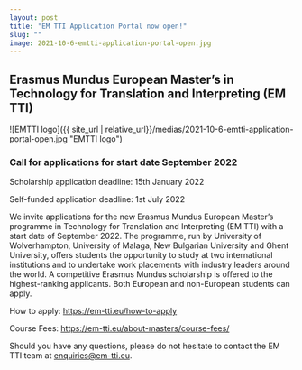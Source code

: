```yaml
---
layout: post
title: "EM TTI Application Portal now open!"
slug: "" 
image: 2021-10-6-emtti-application-portal-open.jpg 
---
```


## Erasmus Mundus European Master’s in Technology for Translation and Interpreting (EM TTI)

![EMTTI logo]({{ site_url | relative_url}}/medias/2021-10-6-emtti-application-portal-open.jpg "EMTTI logo")

### Call for applications for start date September 2022

Scholarship application deadline: 15th January 2022

Self-funded application deadline: 1st July 2022

We invite applications for the new Erasmus Mundus European Master’s programme in Technology for Translation and Interpreting (EM TTI) with a start date of September 2022. The programme, run by University of Wolverhampton, University of Malaga, New Bulgarian University and Ghent University, offers students the opportunity to study at two international institutions and to undertake work placements with industry leaders around the world. A competitive Erasmus Mundus scholarship is offered to the highest-ranking applicants. Both European and non-European students can apply.

How to apply: <https://em-tti.eu/how-to-apply>

Course Fees: <https://em-tti.eu/about-masters/course-fees/>

Should you have any questions, please do not hesitate to contact the EM TTI team at <enquiries@em-tti.eu>.
